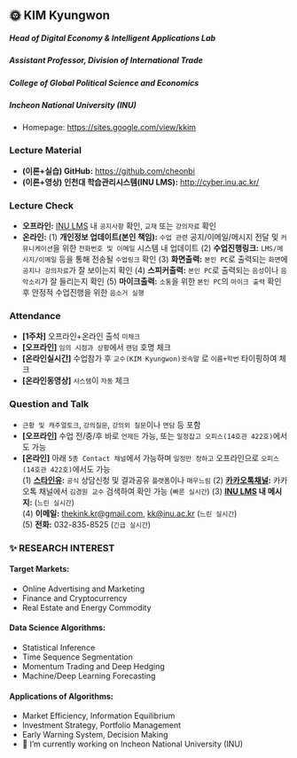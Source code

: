 ## 🌞 KIM Kyungwon
##### Head of Digital Economy & Intelligent Applications Lab
##### Assistant Professor, Division of International Trade
##### College of Global Political Science and Economics
##### Incheon National University (INU)
- Homepage: https://sites.google.com/view/kkim

### Lecture Material
- **(이론+실습) GitHub:** https://github.com/cheonbi
- **(이론+영상) 인천대 학습관리시스템(INU LMS):** http://cyber.inu.ac.kr/

### Lecture Check
- **오프라인:** [INU LMS](http://cyber.inu.ac.kr/) 내 `공지사항` 확인, `교재` 또는 `강의자료` 확인    
- **온라인:**
(1) **개인정보 업데이트(본인 책임):** `수업 관련` 공지/이메일/메시지 전달 및 `커뮤니케이션`을 위한 `전화번호 및 이메일` 시스템 내 업데이트
(2) **수업진행링크:** `LMS/메시지/이메일` 등을 통해 전송될 `수업링크` 확인
(3) **화면출력:** `본인 PC`로 출력되는 `화면`에 `공지나 강의자료`가 잘 보이는지 확인
(4) **스피커출력:** `본인 PC`로 출력되는 `음성`이나 `음악소리`가 잘 들리는지 확인
(5) **마이크출력:** `소통`을 위한 `본인 PC`의 `마이크 출력` 확인 후 안정적 수업진행을 위한 `음소거 실행`

### Attendance
- **[1주차]** 오프라인+온라인 출석 `미체크`
- **[오프라인]** `임의 시점과 상황`에서 `랜덤` 호명 체크
- **[온라인실시간]** 수업참가 후 `교수(KIM Kyungwon)귓속말` 로 `이름+학번` 타이핑하여 체크
- **[온라인동영상]** `시스템`이 `자동` 체크

### Question and Talk    
- `근황 및 캐주얼토크`, `강의질문`, `강의외 질문`이나 `면담` 등 포함    
- **[오프라인]** 수업 전/중/후 바로 `언제든` 가능, 또는 `일정잡고 오피스(14호관 422호)`에서도 가능    
- **[온라인]** 아래 `5종 Contact 채널`에서 가능하며 `일정만 정하고` 오프라인으로 `오피스(14호관 422호)`에서도 가능    
(1) **[스타인유](https://starinu.inu.ac.kr/index.do):** `공식` 상담신청 및 결과공유 `플랫폼`이나 `매우느림`
(2) **[카카오톡채널](http://pf.kakao.com/_Exfqqb):** 카카오톡 채널에서 `김경원 교수` 검색하여 확인 가능 (`빠른 실시간`)
(3) **[INU LMS](http://cyber.inu.ac.kr/) 내 메시지:** (`느린 실시간`)     
(4) **이메일:** thekink.kr@gmail.com, kk@inu.ac.kr (`느린 실시간`)    
(5) **전화:** 032-835-8525 (`긴급 실시간`)    

### ✨ RESEARCH INTEREST
#### Target Markets:
- Online Advertising and Marketing
- Finance and Cryptocurrency
- Real Estate and Energy Commodity
#### Data Science Algorithms:
- Statistical Inference
- Time Sequence Segmentation
- Momentum Trading and Deep Hedging
- Machine/Deep Learning Forecasting
#### Applications of Algorithms:
- Market Efficiency, Information Equilibrium
- Investment Strategy, Portfolio Management
- Early Warning System, Decision Making
- 🔭 I’m currently working on Incheon National University (INU) 

<!--[<img src='https://cdn.jsdelivr.net/npm/simple-icons@3.0.1/icons/github.svg' alt='github' height='40'>](https://github.com/cheonbi)  [<img src='https://cdn.jsdelivr.net/npm/simple-icons@3.0.1/icons/youtube.svg' alt='YouTube' height='40'>](https://www.youtube.com/channel/thekimk)  -->
